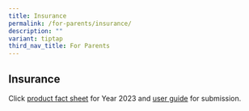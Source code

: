 ```yaml
---
title: Insurance
permalink: /for-parents/insurance/
description: ""
variant: tiptap
third_nav_title: For Parents
---
```

<h2><strong>Insurance</strong></h2>
<p>Click <a href="https://go.gov.sg/2023-insurance-product-fact-sheet" rel="noopener noreferrer nofollow" target="_blank">product fact sheet</a> for
Year 2023 and <a href="https://go.gov.sg/2023-insurance-user-guide" rel="noopener noreferrer nofollow" target="_blank">user guide</a>&nbsp;for
submission.</p>